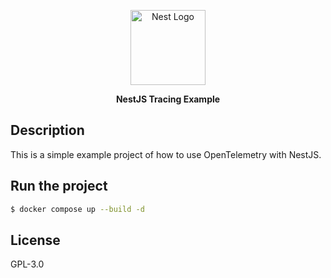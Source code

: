 <p style="text-align: center">
  <a href="http://nestjs.com/" target="blank"><img src="https://nestjs.com/img/logo-small.svg" width="120" alt="Nest Logo" /></a>
</p>

<p style="font-weight: bolder; text-align: center">
NestJS Tracing Example
</p>

## Description

This is a simple example project of how to use OpenTelemetry with NestJS.

## Run the project

```bash
$ docker compose up --build -d
```

## License

GPL-3.0
